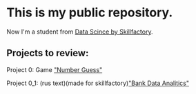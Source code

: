 # This is my public repository.

Now I'm a student from [Data Scince by Skillfactory](https://skillfactory.ru/data-science).

## Projects to review:

Project 0: Game ["Number Guess"](https://github.com/SaakyanAG/Pub/tree/main/Project_0%20Game%20Number%20Guess)

Project 0_1:  (rus text)(made for skillfactory)["Bank Data Analitics"](https://github.com/SaakyanAG/Pub/tree/main/Project%200_1%20Bank%20Data%20Analitics)